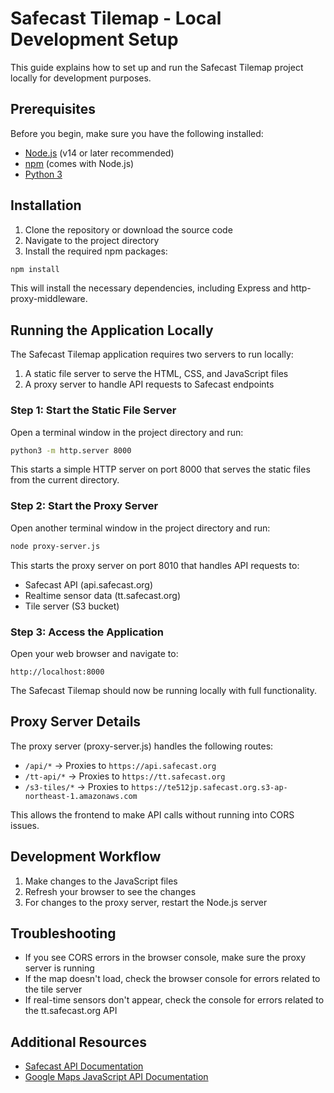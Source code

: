 # Safecast Tilemap - Local Development Setup

This guide explains how to set up and run the Safecast Tilemap project locally for development purposes.

## Prerequisites

Before you begin, make sure you have the following installed:

- [Node.js](https://nodejs.org/) (v14 or later recommended)
- [npm](https://www.npmjs.com/) (comes with Node.js)
- [Python 3](https://www.python.org/downloads/)

## Installation

1. Clone the repository or download the source code
2. Navigate to the project directory
3. Install the required npm packages:

```bash
npm install
```

This will install the necessary dependencies, including Express and http-proxy-middleware.

## Running the Application Locally

The Safecast Tilemap application requires two servers to run locally:

1. A static file server to serve the HTML, CSS, and JavaScript files
2. A proxy server to handle API requests to Safecast endpoints

### Step 1: Start the Static File Server

Open a terminal window in the project directory and run:

```bash
python3 -m http.server 8000
```

This starts a simple HTTP server on port 8000 that serves the static files from the current directory.

### Step 2: Start the Proxy Server

Open another terminal window in the project directory and run:

```bash
node proxy-server.js
```

This starts the proxy server on port 8010 that handles API requests to:
- Safecast API (api.safecast.org)
- Realtime sensor data (tt.safecast.org)
- Tile server (S3 bucket)

### Step 3: Access the Application

Open your web browser and navigate to:

```
http://localhost:8000
```

The Safecast Tilemap should now be running locally with full functionality.

## Proxy Server Details

The proxy server (proxy-server.js) handles the following routes:

- `/api/*` → Proxies to `https://api.safecast.org`
- `/tt-api/*` → Proxies to `https://tt.safecast.org`
- `/s3-tiles/*` → Proxies to `https://te512jp.safecast.org.s3-ap-northeast-1.amazonaws.com`

This allows the frontend to make API calls without running into CORS issues.

## Development Workflow

1. Make changes to the JavaScript files
2. Refresh your browser to see the changes
3. For changes to the proxy server, restart the Node.js server

## Troubleshooting

- If you see CORS errors in the browser console, make sure the proxy server is running
- If the map doesn't load, check the browser console for errors related to the tile server
- If real-time sensors don't appear, check the console for errors related to the tt.safecast.org API

## Additional Resources

- [Safecast API Documentation](https://api.safecast.org/en-US/swagger_doc)
- [Google Maps JavaScript API Documentation](https://developers.google.com/maps/documentation/javascript)
